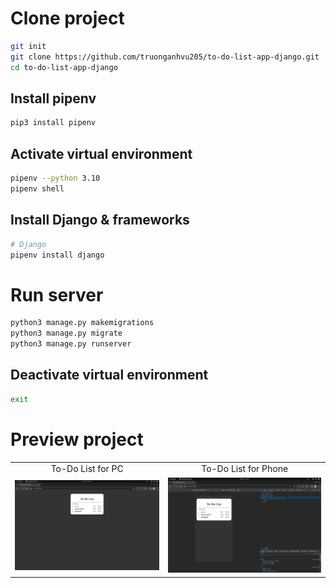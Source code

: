 # Clone project
```bash
git init
git clone https://github.com/truonganhvu205/to-do-list-app-django.git
cd to-do-list-app-django
```

## Install pipenv
```bash
pip3 install pipenv
```

## Activate virtual environment
```bash
pipenv --python 3.10
pipenv shell
```

## Install Django & frameworks
```bash
# Django
pipenv install django
```

# Run server
```bash
python3 manage.py makemigrations
python3 manage.py migrate
python3 manage.py runserver
```

## Deactivate virtual environment
```bash
exit
```

# Preview project
<table align='center'>
  <tr align='center'>
    <td>To-Do List for PC</td>
    <td>To-Do List for Phone</td>
  </tr>
  <tr align='center'>
    <td>
      <img src='https://github.com/truonganhvu205/to-do-list-app-django/blob/main/to-do-list-app-django/to-do-list-app-django-pic-1.png' />
    </td>
    <td>
      <img src='https://github.com/truonganhvu205/to-do-list-app-django/blob/main/to-do-list-app-django/to-do-list-app-django-pic-2.png' />
    </td>
  </tr>
</table>
